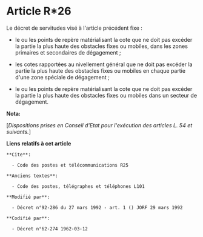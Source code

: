 # Article R*26

Le décret de servitudes visé à l'article précédent fixe :

- le ou les points de repère matérialisant la cote que ne doit pas excéder la partie la plus haute des obstacles fixes ou
mobiles, dans les zones primaires et secondaires de dégagement ;

- les cotes rapportées au nivellement général que ne doit pas excéder la partie la plus haute des obstacles fixes ou mobiles
en chaque partie d'une zone spéciale de dégagement ;

- le ou les points de repère matérialisant la cote que ne doit pas excéder la partie la plus haute des obstacles fixes ou
mobiles dans un secteur de dégagement.

**Nota:**

[*Dispositions prises en Conseil d'Etat pour l'exécution des articles L. 54 et suivants.*]

**Liens relatifs à cet article**

	**Cite**:

	  - Code des postes et télécommunications R25

	**Anciens textes**:

	  - Code des postes, télégraphes et téléphones L101

	**Modifié par**:

	  - Décret n°92-286 du 27 mars 1992 - art. 1 () JORF 29 mars 1992

	**Codifié par**:

	  - Décret n°62-274 1962-03-12
